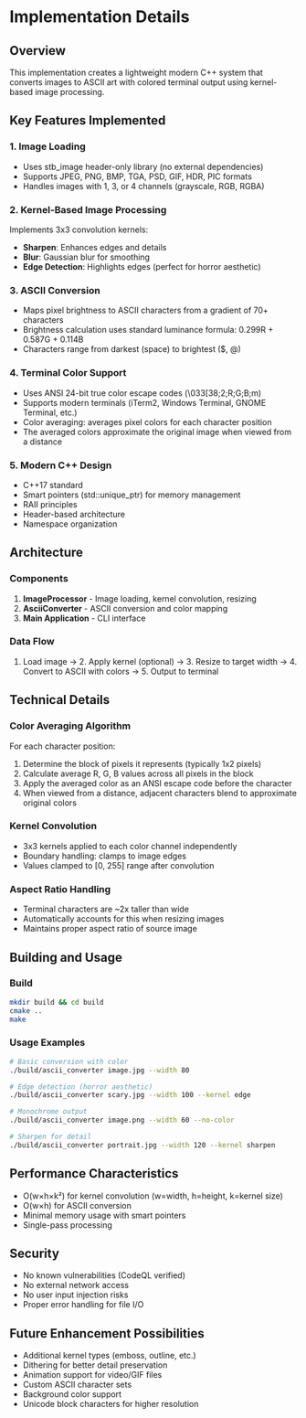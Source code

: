 # Implementation Details

## Overview
This implementation creates a lightweight modern C++ system that converts images to ASCII art with colored terminal output using kernel-based image processing.

## Key Features Implemented

### 1. Image Loading
- Uses stb_image header-only library (no external dependencies)
- Supports JPEG, PNG, BMP, TGA, PSD, GIF, HDR, PIC formats
- Handles images with 1, 3, or 4 channels (grayscale, RGB, RGBA)

### 2. Kernel-Based Image Processing
Implements 3x3 convolution kernels:
- **Sharpen**: Enhances edges and details
- **Blur**: Gaussian blur for smoothing
- **Edge Detection**: Highlights edges (perfect for horror aesthetic)

### 3. ASCII Conversion
- Maps pixel brightness to ASCII characters from a gradient of 70+ characters
- Brightness calculation uses standard luminance formula: 0.299R + 0.587G + 0.114B
- Characters range from darkest (space) to brightest ($, @)

### 4. Terminal Color Support
- Uses ANSI 24-bit true color escape codes (\\033[38;2;R;G;B;m)
- Supports modern terminals (iTerm2, Windows Terminal, GNOME Terminal, etc.)
- Color averaging: averages pixel colors for each character position
- The averaged colors approximate the original image when viewed from a distance

### 5. Modern C++ Design
- C++17 standard
- Smart pointers (std::unique_ptr) for memory management
- RAII principles
- Header-based architecture
- Namespace organization

## Architecture

### Components
1. **ImageProcessor** - Image loading, kernel convolution, resizing
2. **AsciiConverter** - ASCII conversion and color mapping
3. **Main Application** - CLI interface

### Data Flow
1. Load image → 2. Apply kernel (optional) → 3. Resize to target width → 4. Convert to ASCII with colors → 5. Output to terminal

## Technical Details

### Color Averaging Algorithm
For each character position:
1. Determine the block of pixels it represents (typically 1x2 pixels)
2. Calculate average R, G, B values across all pixels in the block
3. Apply the averaged color as an ANSI escape code before the character
4. When viewed from a distance, adjacent characters blend to approximate original colors

### Kernel Convolution
- 3x3 kernels applied to each color channel independently
- Boundary handling: clamps to image edges
- Values clamped to [0, 255] range after convolution

### Aspect Ratio Handling
- Terminal characters are ~2x taller than wide
- Automatically accounts for this when resizing images
- Maintains proper aspect ratio of source image

## Building and Usage

### Build
```bash
mkdir build && cd build
cmake ..
make
```

### Usage Examples
```bash
# Basic conversion with color
./build/ascii_converter image.jpg --width 80

# Edge detection (horror aesthetic)
./build/ascii_converter scary.jpg --width 100 --kernel edge

# Monochrome output
./build/ascii_converter image.png --width 60 --no-color

# Sharpen for detail
./build/ascii_converter portrait.jpg --width 120 --kernel sharpen
```

## Performance Characteristics
- O(w×h×k²) for kernel convolution (w=width, h=height, k=kernel size)
- O(w×h) for ASCII conversion
- Minimal memory usage with smart pointers
- Single-pass processing

## Security
- No known vulnerabilities (CodeQL verified)
- No external network access
- No user input injection risks
- Proper error handling for file I/O

## Future Enhancement Possibilities
- Additional kernel types (emboss, outline, etc.)
- Dithering for better detail preservation
- Animation support for video/GIF files
- Custom ASCII character sets
- Background color support
- Unicode block characters for higher resolution
